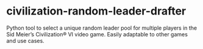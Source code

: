 # civilization-random-leader-drafter
Python tool to select a unique random leader pool for multiple players in the Sid Meier’s Civilization® VI video game. Easily adaptable to other games and use cases.
